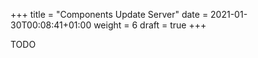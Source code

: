 +++
title = "Components Update Server"
date = 2021-01-30T00:08:41+01:00
weight = 6
draft = true
+++


TODO

